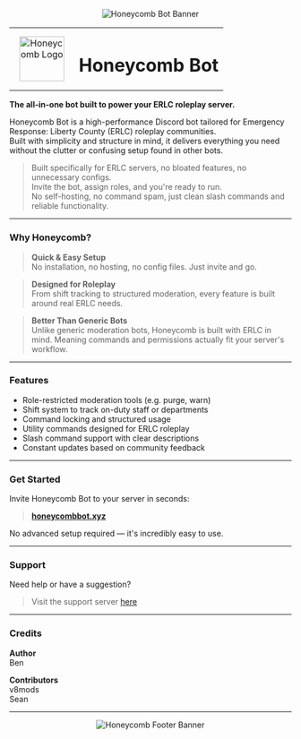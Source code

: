 <p align="center">
  <img src="https://i.imgur.com/sXk53w2.png" alt="Honeycomb Bot Banner">
</p>

<table>
  <tr>
    <td width="100" align="center">
      <img src="https://i.imgur.com/X57Ufqx.png" width="80" alt="Honeycomb Logo">
    </td>
    <td>
      <h1>Honeycomb Bot</h1>
    </td>
  </tr>
</table>

**The all-in-one bot built to power your ERLC roleplay server.**

Honeycomb Bot is a high-performance Discord bot tailored for Emergency Response: Liberty County (ERLC) roleplay communities.  
Built with simplicity and structure in mind, it delivers everything you need without the clutter or confusing setup found in other bots.

> Built specifically for ERLC servers, no bloated features, no unnecessary configs.  
> Invite the bot, assign roles, and you're ready to run.  
> No self-hosting, no command spam, just clean slash commands and reliable functionality.

---

### Why Honeycomb?

> **Quick & Easy Setup**  
No installation, no hosting, no config files. Just invite and go.

> **Designed for Roleplay**  
From shift tracking to structured moderation, every feature is built around real ERLC needs.

> **Better Than Generic Bots**  
Unlike generic moderation bots, Honeycomb is built with ERLC in mind. Meaning commands and permissions actually fit your server's workflow.

---

### Features

- Role-restricted moderation tools (e.g. purge, warn)
- Shift system to track on-duty staff or departments
- Command locking and structured usage
- Utility commands designed for ERLC roleplay
- Slash command support with clear descriptions
- Constant updates based on community feedback

---

### Get Started

Invite Honeycomb Bot to your server in seconds:

> [**honeycombbot.xyz**](https://honeycombbot.xyz)

No advanced setup required — it's incredibly easy to use.

---

### Support

Need help or have a suggestion?

> Visit the support server [here](https://discord.gg/zuSTsjdPPt)

---

### Credits

**Author**  
Ben

**Contributors**  
v8mods  
Sean

---

<p align="center">
  <img src="https://i.imgur.com/Y05CK2d.png" alt="Honeycomb Footer Banner">
</p>
